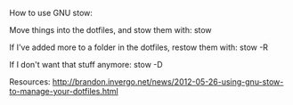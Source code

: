 How to use GNU stow:

Move things into the dotfiles, and stow them with:
stow <folder>

If I've added more to a folder in the dotfiles, restow them with:
stow -R <folder>

If I don't want that stuff anymore:
stow -D <folder>

Resources:
http://brandon.invergo.net/news/2012-05-26-using-gnu-stow-to-manage-your-dotfiles.html